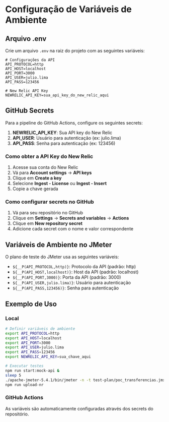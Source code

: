 # Configuração de Variáveis de Ambiente

## Arquivo .env

Crie um arquivo `.env` na raiz do projeto com as seguintes variáveis:

```env
# Configurações da API
API_PROTOCOL=http
API_HOST=localhost
API_PORT=3000
API_USER=julio.lima
API_PASS=123456

# New Relic API Key
NEWRELIC_API_KEY=sua_api_key_do_new_relic_aqui
```

## GitHub Secrets

Para a pipeline do GitHub Actions, configure os seguintes secrets:

1. **NEWRELIC_API_KEY**: Sua API key do New Relic
2. **API_USER**: Usuário para autenticação (ex: julio.lima)
3. **API_PASS**: Senha para autenticação (ex: 123456)

### Como obter a API Key do New Relic

1. Acesse sua conta do New Relic
2. Vá para **Account settings** → **API keys**
3. Clique em **Create a key**
4. Selecione **Ingest - License** ou **Ingest - Insert**
5. Copie a chave gerada

### Como configurar secrets no GitHub

1. Vá para seu repositório no GitHub
2. Clique em **Settings** → **Secrets and variables** → **Actions**
3. Clique em **New repository secret**
4. Adicione cada secret com o nome e valor correspondente

## Variáveis de Ambiente no JMeter

O plano de teste do JMeter usa as seguintes variáveis:

- `${__P(API_PROTOCOL,http)}`: Protocolo da API (padrão: http)
- `${__P(API_HOST,localhost)}`: Host da API (padrão: localhost)
- `${__P(API_PORT,3000)}`: Porta da API (padrão: 3000)
- `${__P(API_USER,julio.lima)}`: Usuário para autenticação
- `${__P(API_PASS,123456)}`: Senha para autenticação

## Exemplo de Uso

### Local
```bash
# Definir variáveis de ambiente
export API_PROTOCOL=http
export API_HOST=localhost
export API_PORT=3000
export API_USER=julio.lima
export API_PASS=123456
export NEWRELIC_API_KEY=sua_chave_aqui

# Executar testes
npm run start:mock-api &
sleep 5
./apache-jmeter-5.4.1/bin/jmeter -n -t test-plan/poc_transferencias.jmx -l results/result.jtl
npm run upload-nr
```

### GitHub Actions
As variáveis são automaticamente configuradas através dos secrets do repositório. 